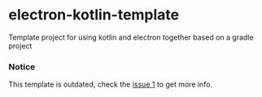 # electron-kotlin-template
Template project for using kotlin and electron together based on a gradle project

### Notice
This template is outdated, check the [issue 1](https://github.com/cout970/electron-kotlin-template/issues/1) to get more info.   

